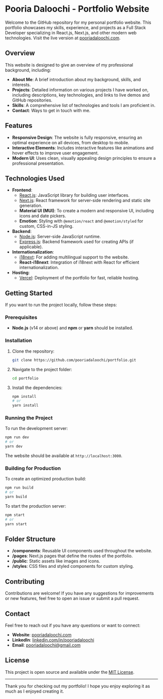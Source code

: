 # Pooria Daloochi - Portfolio Website

Welcome to the GitHub repository for my personal portfolio website. This portfolio showcases my skills, experience, and projects as a Full Stack Developer specializing in React.js, Next.js, and other modern web technologies. Visit the live version at [pooriadaloochi.com](http://pooriadaloochi.com).

## Overview

This website is designed to give an overview of my professional background, including:

- **About Me**: A brief introduction about my background, skills, and interests.
- **Projects**: Detailed information on various projects I have worked on, including descriptions, key technologies, and links to live demos and GitHub repositories.
- **Skills**: A comprehensive list of technologies and tools I am proficient in.
- **Contact**: Ways to get in touch with me.

## Features

- **Responsive Design**: The website is fully responsive, ensuring an optimal experience on all devices, from desktop to mobile.
- **Interactive Elements**: Includes interactive features like animations and hover effects to improve user engagement.
- **Modern UI**: Uses clean, visually appealing design principles to ensure a professional presentation.

## Technologies Used

- **Frontend**:
  - [React.js](https://reactjs.org/): JavaScript library for building user interfaces.
  - [Next.js](https://nextjs.org/): React framework for server-side rendering and static site generation.
  - **Material UI (MUI)**: To create a modern and responsive UI, including icons and date pickers.
  - **Emotion**: Styling with `@emotion/react` and `@emotion/styled` for custom, CSS-in-JS styling.
- **Backend**:
  - [Node.js](https://nodejs.org/): Server-side JavaScript runtime.
  - [Express.js](https://expressjs.com/): Backend framework used for creating APIs (if applicable).
- **Internationalization**:
  - [i18next](https://www.i18next.com/): For adding multilingual support to the website.
  - **React-i18next**: Integration of i18next with React for efficient internationalization.
- **Hosting**:
  - [Vercel](https://vercel.com/): Deployment of the portfolio for fast, reliable hosting.

## Getting Started

If you want to run the project locally, follow these steps:

### Prerequisites

- **Node.js** (v14 or above) and **npm** or **yarn** should be installed.

### Installation

1. Clone the repository:
   ```bash
   git clone https://github.com/pooriadaloochi/portfolio.git
   ```
2. Navigate to the project folder:
   ```bash
   cd portfolio
   ```
3. Install the dependencies:
   ```bash
   npm install
   # or
   yarn install
   ```

### Running the Project

To run the development server:

```bash
npm run dev
# or
yarn dev
```

The website should be available at `http://localhost:3000`.

### Building for Production

To create an optimized production build:

```bash
npm run build
# or
yarn build
```

To start the production server:

```bash
npm start
# or
yarn start
```

## Folder Structure

- **/components**: Reusable UI components used throughout the website.
- **/pages**: Next.js pages that define the routes of the portfolio.
- **/public**: Static assets like images and icons.
- **/styles**: CSS files and styled components for custom styling.

## Contributing

Contributions are welcome! If you have any suggestions for improvements or new features, feel free to open an issue or submit a pull request.

## Contact

Feel free to reach out if you have any questions or want to connect:

- **Website**: [pooriadaloochi.com](http://pooriadaloochi.com)
- **LinkedIn**: [linkedin.com/in/pooriadaloochi](https://linkedin.com/in/pooriadaloochi)
- **Email**: pooriadaloochi@gmail.com

## License

This project is open source and available under the [MIT License](./LICENSE).

---

Thank you for checking out my portfolio! I hope you enjoy exploring it as much as I enjoyed creating it.
